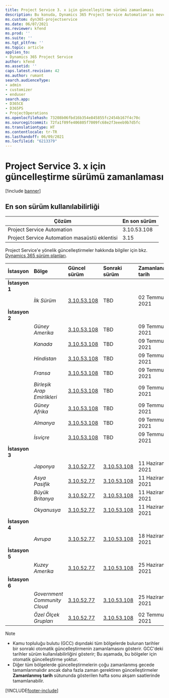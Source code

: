 ```yaml
---
title: Project Service 3. x için güncelleştirme sürümü zamanlaması
description: Bu konuda, Dynamics 365 Project Service Automation'ın mevcut ve sonraki sürümleri hakkında bilgi sağlanmaktadır.
ms.custom: dyn365-projectservice
ms.date: 06/07/2021
ms.reviewer: kfend
ms.prod: ''
ms.suite: ''
ms.tgt_pltfrm: ''
ms.topic: article
applies_to:
- Dynamics 365 Project Service
author: kfend
ms.assetid: ''
caps.latest.revision: 42
ms.author: rumant
search.audienceType:
- admin
- customizer
- enduser
search.app:
- D365CE
- D365PS
- ProjectOperations
ms.openlocfilehash: 73208b06fbd16b354e845855fc2454b167f4c70c
ms.sourcegitcommit: 72fa1f09fe406805f7009fc68e2f3eeeb9b7d5fc
ms.translationtype: HT
ms.contentlocale: tr-TR
ms.lasthandoff: 06/09/2021
ms.locfileid: "6213379"
---
```

# <a name="update-release-schedule-for-project-service-3x"></a>Project Service 3. x için güncelleştirme sürümü zamanlaması

[!include [banner](../includes/psa-now-project-operations.md)]

## <a name="latest-version-availability"></a>En son sürüm kullanılabilirliği

| Çözüm  | En son sürüm |
|-------|----|
| Project Service Automation    | 3.10.53.108 |
| Project Service Automation masaüstü eklentisi                | 3.15          |

Project Service'e yönelik güncelleştirmeler hakkında bilgiler için bkz. [Dynamics 365 sürüm planları](/dynamics365/release-plans/). 

| İstasyon  | Bölge | Güncel sürüm | Sonraki sürüm |  Zamanlanan tarih
| :---   | :---   | :---   | :---   |:---   |         
|<strong>İstasyon 1</strong> | |  |  | |
| | <i>İlk Sürüm</i> | [3.10.53.108](whats-new-ur-32.md) | TBD | 02 Temmuz 2021
|<strong>İstasyon 2</strong> | |  |  | |
| | <i>Güney Amerika</i> | [3.10.53.108](whats-new-ur-32.md) | TBD | 09 Temmuz 2021
| | <i>Kanada</i> | [3.10.53.108](whats-new-ur-32.md) | TBD | 09 Temmuz 2021
| | <i>Hindistan</i> | [3.10.53.108](whats-new-ur-32.md) | TBD | 09 Temmuz 2021
| | <i>Fransa</i> | [3.10.53.108](whats-new-ur-32.md) | TBD | 09 Temmuz 2021
| | <i>Birleşik Arap Emirlikleri</i> | [3.10.53.108](whats-new-ur-32.md) | TBD | 09 Temmuz 2021
| | <i>Güney Afrika</i> | [3.10.53.108](whats-new-ur-32.md) | TBD | 09 Temmuz 2021
| | <i>Almanya</i> | [3.10.53.108](whats-new-ur-32.md) | TBD | 09 Temmuz 2021
| | <i>İsviçre</i> | [3.10.53.108](whats-new-ur-32.md) | TBD | 09 Temmuz 2021
|<strong>İstasyon 3</strong> | |  |  | |
| | <i>Japonya</i> | [3.10.52.77](whats-new-ur-31.md) | [3.10.53.108](whats-new-ur-32.md) | 11 Haziran 2021
| | <i>Asya Pasifik</i> | [3.10.52.77](whats-new-ur-31.md) | [3.10.53.108](whats-new-ur-32.md) | 11 Haziran 2021
| | <i>Büyük Britanya</i> | [3.10.52.77](whats-new-ur-31.md) | [3.10.53.108](whats-new-ur-32.md) | 11 Haziran 2021
| | <i>Okyanusya</i> | [3.10.52.77](whats-new-ur-31.md) | [3.10.53.108](whats-new-ur-32.md) | 11 Haziran 2021
|<strong>İstasyon 4</strong> | |  |  | |
| | <i>Avrupa</i> | [3.10.52.77](whats-new-ur-31.md) | [3.10.53.108](whats-new-ur-32.md) | 18 Haziran 2021
|<strong>İstasyon 5</strong> | |  |  | |
| | <i>Kuzey Amerika</i> | [3.10.52.77](whats-new-ur-31.md) | [3.10.53.108](whats-new-ur-32.md) | 25 Haziran 2021
|<strong>İstasyon 6</strong> | |  |  | |
| | <i>Government Community Cloud</i> | [3.10.52.77](whats-new-ur-31.md) | [3.10.53.108](whats-new-ur-32.md) | 25 Haziran 2021
| | <i>Özel Ölçek Grupları</i> | [3.10.52.77](whats-new-ur-31.md) | [3.10.53.108](whats-new-ur-32.md) | 02 Temmuz 2021

>[!Note]
> - Kamu topluluğu bulutu (GCC) dışındaki tüm bölgelerde bulunan tarihler bir sonraki otomatik güncelleştirmenin zamanlamasını gösterir. GCC'deki tarihler sürüm kullanılabilirliğini gösterir; Bu aşamada, bu bölgeler için otomatik güncelleştirme yoktur.
> - Diğer tüm bölgelerde güncelleştirmelerin çoğu zamanlanmış gecede tamamlanmalıdır ancak daha fazla zaman gerektiren güncelleştirmeler **Zamanlanmış tarih** sütununda gösterilen hafta sonu akşam saatlerinde tamamlanabilir.


[!INCLUDE[footer-include](../includes/footer-banner.md)]
